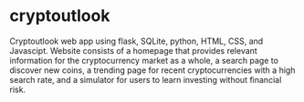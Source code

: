 # cryptoutlook
Cryptoutlook web app using flask, SQLite, python, HTML, CSS, and Javascipt. Website consists of a homepage that provides relevant information for the cryptocurrency market as a whole, a search page to discover new coins, a trending page for recent cryptocurrencies with a high search rate, and a simulator for users to learn investing without financial risk.
